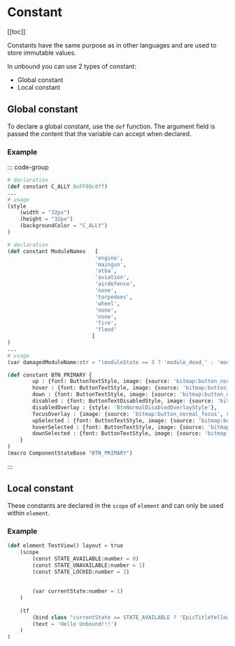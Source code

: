 # Constant

[[toc]]

Constants have the same purpose as in other languages and are used to store immutable values.

In unbound you can use 2 types of constant:

- Global constant
- Local constant

## Global constant

To declare a global constant, use the `def` function. The argument field is passed the content that the variable can accept when declared.

### Example
::: code-group

```python [Example 1]
# declaration
(def constant C_ALLY 0xFF80c0ff)
...
# usage
(style 
    (width = "32px")
    (height = "32px")
    (backgroundColor = "C_ALLY")
)
```
```python [Example 2]
# declaration
(def constant ModuleNames   [   
                            'engine',
                            'maingun',
                            'atba',
                            'aviation',
                            'airdefence',
                            'none',
                            'torpedoes',
                            'wheel',
                            'none',
                            'none',
                            'fire',
                            'flood'
                           ]
)
...
# usage
(var damagedModuleName:str = "(moduleState == 3 ? 'module_dead_' : 'module_crit_') + ModuleNames[$index]")
```
```python [Example 3]
(def constant BTN_PRIMARY {
        up : {font: ButtonTextStyle, image: {source: 'bitmap:button_normal_bg', scale9: "Rect(15, 7, 135, 5)"} },
        hover : {font: ButtonTextStyle, image: {source: 'bitmap:button_normal_bg_hover', scale9: "Rect(15, 7, 135, 5)"} },
        down : {font: ButtonTextStyle, image: {source: 'bitmap:button_normal_bg_press', scale9: "Rect(15, 7, 135, 5)"} },
        disabled : {font: ButtonTextDisabledStyle, image: {source: 'bitmap:button_normal_bg_disabled', scale9: "Rect(15, 7, 135, 5)"} },
        disabledOverlay : {style: 'BtnNormalDisabledOverlayStyle'},
        focusOverlay : {image: {source: 'bitmap:button_normal_focus', scale9: "Rect(15, 7, 135, 5)"}},
        upSelected : {font: ButtonTextStyle, image: {source: 'bitmap:button_normal_bg_press', scale9: "Rect(15, 7, 135, 5)"} },
        hoverSelected : {font: ButtonTextStyle, image: {source: 'bitmap:button_normal_bg_press', scale9: "Rect(15, 7, 135, 5)"} },
        downSelected : {font: ButtonTextStyle, image: {source: 'bitmap:button_normal_bg_press', scale9: "Rect(15, 7, 135, 5)"} }
    }
)
(macro ComponentStateBase "BTN_PRIMARY")
```
:::

## Local constant

These constants are declared in the `scope` of `element` and can only be used within `element`.

### Example
```python
(def element TestView() layout = true
    (scope
        (const STATE_AVAILABLE:number = 0)
        (const STATE_UNAVAILABLE:number = 1)
        (const STATE_LOCKED:number = 2)
  
  
        (var currentState:number = 1)
    )
  
    (tf
        (bind class "currentState == STATE_AVAILABLE ? 'EpicTitleYellowTextStyle' : 'GrandTitleYellowTextStyle'")
        (text = 'Hello Unbound!!!')
    )
)
```
